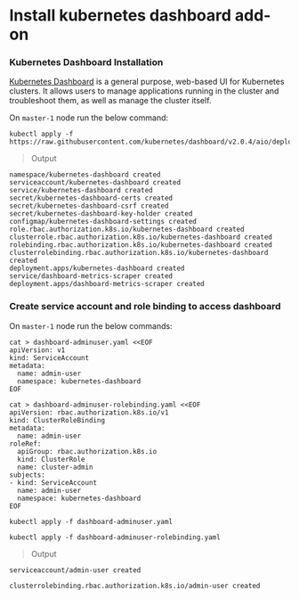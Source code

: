 # Install kubernetes dashboard add-on

### Kubernetes Dashboard Installation

[Kubernetes Dashboard](https://github.com/kubernetes/dashboard#kubernetes-dashboard) is a general purpose, web-based UI for Kubernetes clusters. It allows users to manage applications running in the cluster and troubleshoot them, as well as manage the cluster itself.

On ```master-1``` node run the below command:

```shell
kubectl apply -f https://raw.githubusercontent.com/kubernetes/dashboard/v2.0.4/aio/deploy/recommended.yaml
```
> Output

```shell
namespace/kubernetes-dashboard created
serviceaccount/kubernetes-dashboard created
service/kubernetes-dashboard created
secret/kubernetes-dashboard-certs created
secret/kubernetes-dashboard-csrf created
secret/kubernetes-dashboard-key-holder created
configmap/kubernetes-dashboard-settings created
role.rbac.authorization.k8s.io/kubernetes-dashboard created
clusterrole.rbac.authorization.k8s.io/kubernetes-dashboard created
rolebinding.rbac.authorization.k8s.io/kubernetes-dashboard created
clusterrolebinding.rbac.authorization.k8s.io/kubernetes-dashboard created
deployment.apps/kubernetes-dashboard created
service/dashboard-metrics-scraper created
deployment.apps/dashboard-metrics-scraper created
```

### Create service account and role binding to access dashboard

On ```master-1``` node run the below commands:

```shell
cat > dashboard-adminuser.yaml <<EOF
apiVersion: v1
kind: ServiceAccount
metadata:
  name: admin-user
  namespace: kubernetes-dashboard
EOF
```

```shell
cat > dashboard-adminuser-rolebinding.yaml <<EOF
apiVersion: rbac.authorization.k8s.io/v1
kind: ClusterRoleBinding
metadata:
  name: admin-user
roleRef:
  apiGroup: rbac.authorization.k8s.io
  kind: ClusterRole
  name: cluster-admin
subjects:
- kind: ServiceAccount
  name: admin-user
  namespace: kubernetes-dashboard
EOF
```

```shell
kubectl apply -f dashboard-adminuser.yaml
```
```shell
kubectl apply -f dashboard-adminuser-rolebinding.yaml
```

> Output

```shell
serviceaccount/admin-user created
```
```shell
clusterrolebinding.rbac.authorization.k8s.io/admin-user created
```
